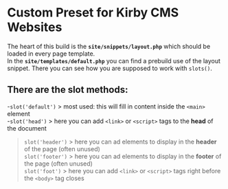 # Custom Preset for Kirby CMS Websites

The heart of this build is the **`site/snippets/layout.php`** which should be loaded in every page template.  
In the **`site/templates/default.php`** you can find a prebuild use of the layout snippet. There you can see how you are supposed to work with `slots()`.  
  
## There are the slot methods:
-`slot('default')`  > most used: this will fill in content inside the `<main>` element  
-`slot('head')`     > here you can add `<link>` or `<script>` tags to the **head** of the document  
>`slot('header')`   > here you can ad elements to display in the **header** of the page (often unused)  
>`slot('footer')`   > here you can ad elements to display in the **footer** of the page (often unused)  
>`slot('foot')`     > here you can add `<link>` or `<script>` tags right before the `<body>` tag closes
